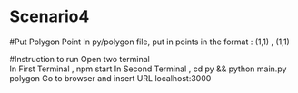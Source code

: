# Scenario4

#Put Polygon Point
In py/polygon file, put in points in the format :
(1,1) , (1,1) 

#Instruction to run
Open two terminal <br/>
In First Terminal , npm start
In Second Terminal , cd py && python main.py polygon
Go to browser and insert URL localhost:3000

